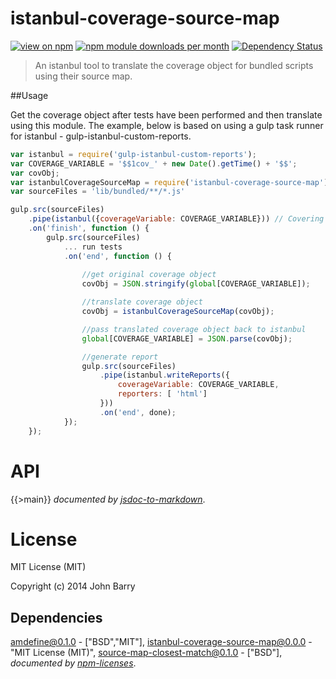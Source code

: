 # istanbul-coverage-source-map
[![view on npm](http://img.shields.io/npm/v/istanbul-coverage-source-map.svg)](https://www.npmjs.org/package/istanbul-coverage-source-map)
[![npm module downloads per month](http://img.shields.io/npm/dm/istanbul-coverage-source-map.svg)](https://www.npmjs.org/package/istanbul-coverage-source-map)
[![Dependency Status](https://david-dm.org/Cellarise/istanbul-coverage-source-map.svg)](https://david-dm.org/Cellarise/istanbul-coverage-source-map)

> An istanbul tool to translate the coverage object for bundled scripts using their source map.


##Usage 

Get the coverage object after tests have been performed and then translate using this module. The example, below is based on using a gulp task runner for istanbul - gulp-istanbul-custom-reports.  

```js
var istanbul = require('gulp-istanbul-custom-reports');
var COVERAGE_VARIABLE = '$$1cov_' + new Date().getTime() + '$$';
var covObj;
var istanbulCoverageSourceMap = require('istanbul-coverage-source-map');
var sourceFiles = 'lib/bundled/**/*.js'

gulp.src(sourceFiles)
    .pipe(istanbul({coverageVariable: COVERAGE_VARIABLE})) // Covering files - must wait for finish event before continuing
    .on('finish', function () {
        gulp.src(sourceFiles)
            ... run tests
            .on('end', function () {
            
                //get original coverage object
                covObj = JSON.stringify(global[COVERAGE_VARIABLE]);

                //translate coverage object
                covObj = istanbulCoverageSourceMap(covObj);

                //pass translated coverage object back to istanbul
                global[COVERAGE_VARIABLE] = JSON.parse(covObj);

                //generate report
                gulp.src(sourceFiles)
                    .pipe(istanbul.writeReports({
                        coverageVariable: COVERAGE_VARIABLE,
                        reporters: [ 'html']
                    }))
                    .on('end', done);
            });
    });
```



# API
{{>main}}
*documented by [jsdoc-to-markdown](https://github.com/75lb/jsdoc-to-markdown)*.


# License

MIT License (MIT)

Copyright (c) 2014 John Barry

## Dependencies
[amdefine@0.1.0](&quot;https://github.com/jrburke/amdefine&quot;) - [&quot;BSD&quot;,&quot;MIT&quot;], [istanbul-coverage-source-map@0.0.0](&quot;https://github.com/Cellarise/istanbul-coverage-source-map&quot;) - &quot;MIT License (MIT)&quot;, [source-map-closest-match@0.1.0](&quot;https://github.com/Cellarise/source-map-closest-match&quot;) - [&quot;BSD&quot;], 
*documented by [npm-licenses](http://github.com/AceMetrix/npm-license.git)*.